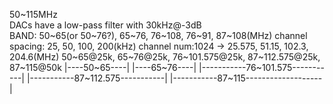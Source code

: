 50~115MHz  
DACs have a low-pass filter with 30kHz@-3dB  
BAND: 50~65(or 50~76?), 65~76, 76~108, 76~91, 87~108(MHz)
channel spacing: 25, 50, 100, 200(kHz)
channel num:1024 -> 25.575, 51.15, 102.3, 204.6(MHz)
50~65@25k, 65~76@25k, 76~101.575@25k, 87~112.575@25k, 87~115@50k
|----50~65----|
              |----65~76----|
                            |-----------76~101.575-----------|
                                |-----------87~112.575-----------|
                                |-----------87~115-------------------|